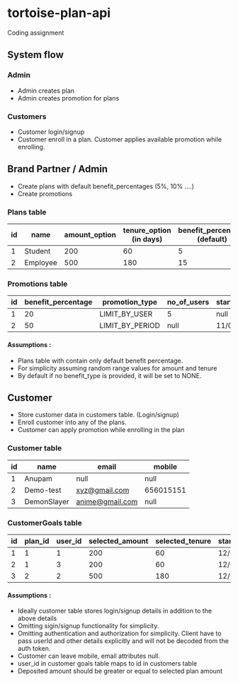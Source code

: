 # tortoise-plan-api

Coding assignment

## System flow

### Admin

- Admin creates plan
- Admin creates promotion for plans

### Customers

- Customer login/signup
- Customer enroll in a plan. Customer applies available promotion while enrolling.

## Brand Partner / Admin

- Create plans with default benefit_percentages (5%, 10% ....)
- Create promotions

### Plans table

| id  | name     | amount_option | tenure_option (in days) | benefit_percentage (default) | benefit_type |
| --- | -------- | ------------- | ----------------------- | ---------------------------- | ------------ |
| 1   | Student  | 200           | 60                      | 5                            | CASHBACK     |
| 2   | Employee | 500           | 180                     | 15                           | VOUCHER      |

### Promotions table

| id  | benefit_percentage | promotion_type  | no_of_users | start_date | end_date |
| --- | ------------------ | --------------- | ----------- | ---------- | -------- |
| 1   | 20                 | LIMIT_BY_USER   | 5           | null       | null     |
| 2   | 50                 | LIMIT_BY_PERIOD | null        | 11/06/22   | 17/06/22 |

#### Assumptions :

- Plans table with contain only default benefit percentage.
- For simplicity assuming random range values for amount and tenure
- By default if no benefit_type is provided, it will be set to NONE.

## Customer

- Store customer data in customers table. (Login/signup)
- Enroll customer into any of the plans.
- Customer can apply promotion while enrolling in the plan
<!-- or after enrolling in the plan. In later case, promotion can be applied only before the end date. -->

### Customer table

| id  | name        | email           | mobile    |
| --- | ----------- | --------------- | --------- |
| 1   | Anupam      | null            | null      |
| 2   | Demo-test   | xyz@gmail.com   | 656015151 |
| 3   | DemonSlayer | anime@gmail.com | null      |

### CustomerGoals table

| id  | plan_id | user_id | selected_amount | selected_tenure | start_date | deposited_amount | benefit_percentage | benefit_type | applied_promotion | promotion_type  |
| --- | ------- | ------- | --------------- | --------------- | ---------- | ---------------- | ------------------ | ------------ | ----------------- | --------------- |
| 1   | 1       | 1       | 200             | 60              | 12/06/22   | 1000             | 5                  | CASHBACK     | false             | LIMIT_BY_USER   |
| 2   | 1       | 3       | 200             | 60              | 12/06/22   | 200              | 20                 | CASHBACK     | true              | LIMIT_BY_USER   |
| 3   | 2       | 2       | 500             | 180             | 12/06/22   | 1500             | 50                 | VOUCHER      | true              | LIMIT_BY_PERIOD |

#### Assumptions :

- Ideally customer table stores login/signup details in addition to the above details
- Omitting sigin/signup functionality for simplicity.
- Omitting authentication and authorization for simplicity. Client have to pass userId and other details explicitly and will not be decoded from the auth token.
- Customer can leave mobile, email attributes null.
- user_id in customer goals table maps to id in customers table
- Deposited amount should be greater or equal to selected plan amount
